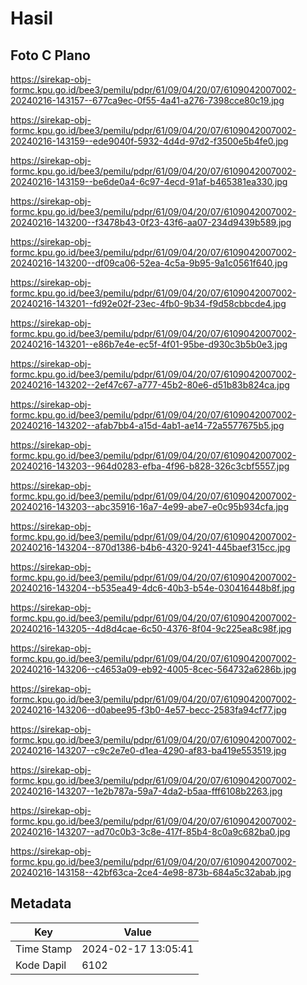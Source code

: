 # Hasil

## Foto C Plano

https://sirekap-obj-formc.kpu.go.id/bee3/pemilu/pdpr/61/09/04/20/07/6109042007002-20240216-143157--677ca9ec-0f55-4a41-a276-7398cce80c19.jpg

https://sirekap-obj-formc.kpu.go.id/bee3/pemilu/pdpr/61/09/04/20/07/6109042007002-20240216-143159--ede9040f-5932-4d4d-97d2-f3500e5b4fe0.jpg

https://sirekap-obj-formc.kpu.go.id/bee3/pemilu/pdpr/61/09/04/20/07/6109042007002-20240216-143159--be6de0a4-6c97-4ecd-91af-b465381ea330.jpg

https://sirekap-obj-formc.kpu.go.id/bee3/pemilu/pdpr/61/09/04/20/07/6109042007002-20240216-143200--f3478b43-0f23-43f6-aa07-234d9439b589.jpg

https://sirekap-obj-formc.kpu.go.id/bee3/pemilu/pdpr/61/09/04/20/07/6109042007002-20240216-143200--df09ca06-52ea-4c5a-9b95-9a1c0561f640.jpg

https://sirekap-obj-formc.kpu.go.id/bee3/pemilu/pdpr/61/09/04/20/07/6109042007002-20240216-143201--fd92e02f-23ec-4fb0-9b34-f9d58cbbcde4.jpg

https://sirekap-obj-formc.kpu.go.id/bee3/pemilu/pdpr/61/09/04/20/07/6109042007002-20240216-143201--e86b7e4e-ec5f-4f01-95be-d930c3b5b0e3.jpg

https://sirekap-obj-formc.kpu.go.id/bee3/pemilu/pdpr/61/09/04/20/07/6109042007002-20240216-143202--2ef47c67-a777-45b2-80e6-d51b83b824ca.jpg

https://sirekap-obj-formc.kpu.go.id/bee3/pemilu/pdpr/61/09/04/20/07/6109042007002-20240216-143202--afab7bb4-a15d-4ab1-ae14-72a5577675b5.jpg

https://sirekap-obj-formc.kpu.go.id/bee3/pemilu/pdpr/61/09/04/20/07/6109042007002-20240216-143203--964d0283-efba-4f96-b828-326c3cbf5557.jpg

https://sirekap-obj-formc.kpu.go.id/bee3/pemilu/pdpr/61/09/04/20/07/6109042007002-20240216-143203--abc35916-16a7-4e99-abe7-e0c95b934cfa.jpg

https://sirekap-obj-formc.kpu.go.id/bee3/pemilu/pdpr/61/09/04/20/07/6109042007002-20240216-143204--870d1386-b4b6-4320-9241-445baef315cc.jpg

https://sirekap-obj-formc.kpu.go.id/bee3/pemilu/pdpr/61/09/04/20/07/6109042007002-20240216-143204--b535ea49-4dc6-40b3-b54e-030416448b8f.jpg

https://sirekap-obj-formc.kpu.go.id/bee3/pemilu/pdpr/61/09/04/20/07/6109042007002-20240216-143205--4d8d4cae-6c50-4376-8f04-9c225ea8c98f.jpg

https://sirekap-obj-formc.kpu.go.id/bee3/pemilu/pdpr/61/09/04/20/07/6109042007002-20240216-143206--c4653a09-eb92-4005-8cec-564732a6286b.jpg

https://sirekap-obj-formc.kpu.go.id/bee3/pemilu/pdpr/61/09/04/20/07/6109042007002-20240216-143206--d0abee95-f3b0-4e57-becc-2583fa94cf77.jpg

https://sirekap-obj-formc.kpu.go.id/bee3/pemilu/pdpr/61/09/04/20/07/6109042007002-20240216-143207--c9c2e7e0-d1ea-4290-af83-ba419e553519.jpg

https://sirekap-obj-formc.kpu.go.id/bee3/pemilu/pdpr/61/09/04/20/07/6109042007002-20240216-143207--1e2b787a-59a7-4da2-b5aa-fff6108b2263.jpg

https://sirekap-obj-formc.kpu.go.id/bee3/pemilu/pdpr/61/09/04/20/07/6109042007002-20240216-143207--ad70c0b3-3c8e-417f-85b4-8c0a9c682ba0.jpg

https://sirekap-obj-formc.kpu.go.id/bee3/pemilu/pdpr/61/09/04/20/07/6109042007002-20240216-143158--42bf63ca-2ce4-4e98-873b-684a5c32abab.jpg


## Metadata

| Key        | Value               |
| ---------- | ------------------- |
| Time Stamp | 2024-02-17 13:05:41 |
| Kode Dapil | 6102                |



